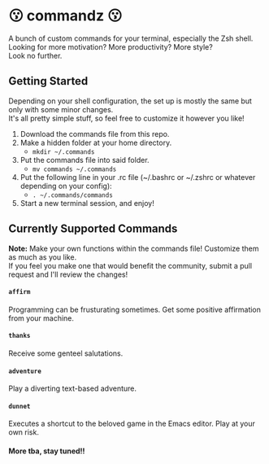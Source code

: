 # :kissing: commandz :kissing:
A bunch of custom commands for your terminal, especially the Zsh shell.<br/>
Looking for more motivation? More productivity? More style?<br/>
Look no further.

## Getting Started
Depending on your shell configuration, the set up is mostly the same but only with some minor changes. <br/>
It's all pretty simple stuff, so feel free to customize it however you like!

1. Download the commands file from this repo.
2. Make a hidden folder at your home directory.
    - `mkdir ~/.commands`
3. Put the commands file into said folder.
    - `mv commands ~/.commands`
4. Put the following line in your .rc file (~/.bashrc or ~/.zshrc or whatever depending on your config):
    - `. ~/.commands/commands`
5. Start a new terminal session, and enjoy!

## Currently Supported Commands
<strong>Note:</strong> Make your own functions within the commands file! Customize them as much as you like.<br/>
If you feel you make one that would benefit the community, submit a pull request and I'll review the changes!

#### `affirm`
Programming can be frusturating sometimes. Get some positive affirmation from your machine.
#### `thanks`
Receive some genteel salutations.
#### `adventure`
Play a diverting text-based adventure.
#### `dunnet`
Executes a shortcut to the beloved game in the Emacs editor. Play at your own risk.

#### More tba, stay tuned!!

